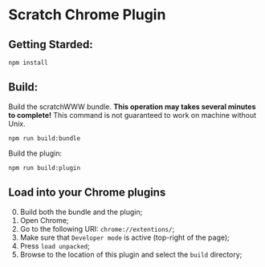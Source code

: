 # Scratch Chrome Plugin

## Getting Starded:

```
npm install
```

## Build:

Build the scratchWWW bundle. **This operation may takes several minutes to complete!**
This command is not guaranteed to work on machine without Unix.

```
npm run build:bundle
```


Build the plugin:

```
npm run build:plugin
```

## Load into your Chrome plugins

  0. Build both the bundle and the plugin;
  1. Open Chrome;
  2. Go to the following URI: `chrome://extentions/`;
  3. Make sure that `Developer mode` is active (top-right of the page);
  4. Press `load unpacked`;
  5. Browse to the location of this plugin and select the `build` directory;